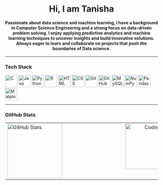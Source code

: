 
       
<h1 align="center">Hi, I am Tanisha </h1>

<h4 align="center">
Passionate about data science and machine learning, I have a background in Computer Science Engineering and a strong focus on data-driven problem solving. I enjoy applying predictive analytics and machine learning techniques to uncover insights and build innovative solutions. Always eager to learn and collaborate on projects that push the boundaries of Data science.
</h4>

---

### Tech Stack

<div align="left">
  <img src="https://cdn.jsdelivr.net/gh/devicons/devicon/icons/c/c-original.svg" height="40" alt="C" />
  <img src="https://cdn.jsdelivr.net/gh/devicons/devicon/icons/java/java-original.svg" height="40" alt="Java" />
  <img src="https://cdn.jsdelivr.net/gh/devicons/devicon/icons/python/python-original.svg" height="40" alt="Python" />
  <img src="https://cdn.jsdelivr.net/gh/devicons/devicon/icons/r/r-original.svg" height="40" alt="R" />
  <img src="https://cdn.jsdelivr.net/gh/devicons/devicon/icons/html5/html5-original.svg" height="40" alt="HTML" />
  <img src="https://cdn.jsdelivr.net/gh/devicons/devicon/icons/css3/css3-original.svg" height="40" alt="CSS" />
  <img src="https://cdn.jsdelivr.net/gh/devicons/devicon/icons/git/git-original.svg" height="40" alt="Git" />
  <img src="https://cdn.jsdelivr.net/gh/devicons/devicon/icons/github/github-original.svg" height="40" alt="GitHub" />
  <img src="https://cdn.jsdelivr.net/gh/devicons/devicon/icons/mysql/mysql-original.svg" height="40" alt="MySQL" />
  <img src="https://cdn.jsdelivr.net/gh/devicons/devicon/icons/numpy/numpy-original.svg" height="40" alt="NumPy" />
  <img src="https://cdn.jsdelivr.net/gh/devicons/devicon/icons/pandas/pandas-original.svg" height="40" alt="Pandas" />
  <img src="https://cdn.jsdelivr.net/gh/devicons/devicon/icons/matplotlib/matplotlib-original.svg" height="40" alt="Matplotlib" />
  
</div>

---

### GitHub Stats

<table width="100%">
  <tr>
    <td width="70%" valign="top" align="left">
      <img src="https://github-readme-stats.vercel.app/api/top-langs/?username=TanishaKathpal&layout=compact&theme=radical&hide_border=false" height="180" alt="GitHub Stats" />
    </td>
    <td width="30%" valign="top" align="right" style="padding-left: 200px;">
      <img height="150" src="https://media.giphy.com/media/M9gbBd9nbDrOTu1Mqx/giphy.gif" alt="Coding GIF" />
    </td>
  </tr>
</table>

